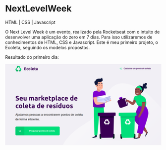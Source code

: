 # NextLevelWeek
HTML | CSS | Javascript

O Next Level Week é um evento, realizado pela Rocketseat com o intuito de desenvolver uma aplicação do zero em 7 dias.
Para isso utilizaremos de conhecimentos de HTML, CSS e Javascript. Este é meu primeiro projeto, o Ecoleta, seguindo os modelos propostos.

Resultado do primeiro dia:

![Aula1](Aula1.png)
